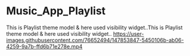 # Music_App_Playlist
This is Playlist theme model &amp; here used visibility widget..This is Playlist theme model &amp; here used visibility widget..
https://user-images.githubusercontent.com/76652494/147853847-5450106b-ab06-4259-9a7b-ffd6b71e278e.mp4
